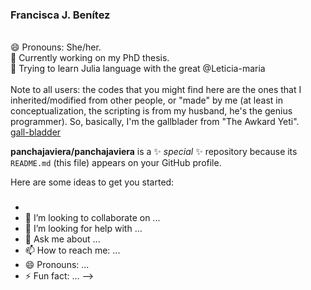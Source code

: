 ### Francisca J. Benítez
\
😄 Pronouns: She/her.\
🔭 Currently working on my PhD thesis. \
🌱 Trying to learn Julia language with the great @Leticia-maria
\
\
Note to all users: the codes that you might find here are the ones that I inherited/modified from other people, or "made" by me (at least in conceptualization, the scripting is from my husband, he's the genius programmer). So, basically, I'm the gallblader from "The Awkard Yeti".
\
[gall-bladder](https://github.com/panchajaviera/panchajaviera/assets/47155705/cb83e962-0adb-43d8-ae75-ee3cc82a1398)

**panchajaviera/panchajaviera** is a ✨ _special_ ✨ repository because its `README.md` (this file) appears on your GitHub profile.

Here are some ideas to get you started:

### 
- 
- 👯 I’m looking to collaborate on ...
- 🤔 I’m looking for help with ...
- 💬 Ask me about ...
- 📫 How to reach me: ...
- 😄 Pronouns: ...
- ⚡ Fun fact: ...
-->

